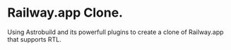 # Railway.app Clone.

Using Astrobuild and its powerfull plugins to create a clone of Railway.app that supports RTL.